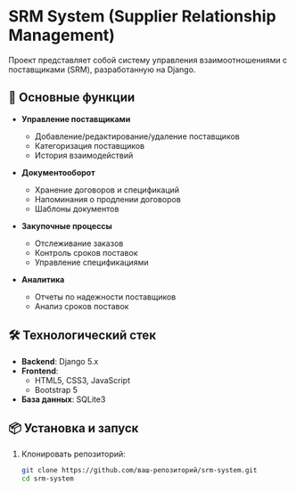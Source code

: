 # SRM System (Supplier Relationship Management)

Проект представляет собой систему управления взаимоотношениями с поставщиками (SRM), разработанную на Django.

## 📌 Основные функции

- **Управление поставщиками**
  - Добавление/редактирование/удаление поставщиков
  - Категоризация поставщиков
  - История взаимодействий

- **Документооборот**
  - Хранение договоров и спецификаций
  - Напоминания о продлении договоров
  - Шаблоны документов

- **Закупочные процессы**
  - Отслеживание заказов
  - Контроль сроков поставок
  - Управление спецификациями

- **Аналитика**
  - Отчеты по надежности поставщиков
  - Анализ сроков поставок

## 🛠 Технологический стек

- **Backend**: Django 5.x
- **Frontend**: 
  - HTML5, CSS3, JavaScript
  - Bootstrap 5
- **База данных**: SQLite3

## 📦 Установка и запуск

1. Клонировать репозиторий:
   ```bash
   git clone https://github.com/ваш-репозиторий/srm-system.git
   cd srm-system

